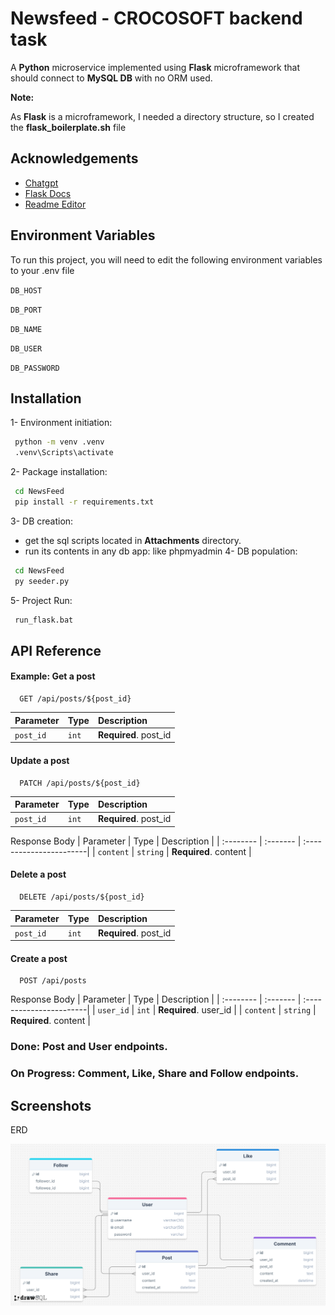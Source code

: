 
# Newsfeed - CROCOSOFT backend task

A **Python** microservice implemented using **Flask** microframework that should connect to **MySQL DB** with no ORM used.

**Note:**

As **Flask** is a microframework, I needed a directory structure, so I created the **flask_boilerplate.sh** file



## Acknowledgements

 - [Chatgpt](https://chatgpt.com/share/83f6184f-3840-48b7-83e0-33b4c7922986)
 - [Flask Docs](https://flask.palletsprojects.com/en/3.0.x/)
 - [Readme Editor](https://readme.so/editor)


## Environment Variables

To run this project, you will need to edit the following environment variables to your .env file

`DB_HOST`

`DB_PORT`

`DB_NAME`

`DB_USER`

`DB_PASSWORD`


## Installation
1- Environment initiation:
```bash
 python -m venv .venv
 .venv\Scripts\activate
```
2- Package installation:
```bash
 cd NewsFeed
 pip install -r requirements.txt
```
3- DB creation:
 - get the sql scripts located in **Attachments** directory.
 - run its contents in any db app: like phpmyadmin
4- DB population:
```bash
 cd NewsFeed
 py seeder.py
```
5- Project Run:
```bash
 run_flask.bat
```
    
## API Reference

#### Example: Get a post

```http
  GET /api/posts/${post_id}
```

| Parameter | Type     | Description                |
| :-------- | :------- | :------------------------- |
| `post_id` | `int`    | **Required**. post_id      |

#### Update a post

```http
  PATCH /api/posts/${post_id}
```

| Parameter | Type     | Description                       |
| :-------- | :------- | :-------------------------------- |
| `post_id` | `int`    | **Required**. post_id             |

Response Body
| Parameter | Type     | Description             |
| :-------- | :------- | :-----------------------|
| `content` | `string` | **Required**. content   |

#### Delete a post

```http
  DELETE /api/posts/${post_id}
```

| Parameter | Type     | Description                       |
| :-------- | :------- | :-------------------------------- |
| `post_id` | `int`    | **Required**. post_id             |

#### Create a post

```http
  POST /api/posts
```
Response Body
| Parameter | Type     | Description             |
| :-------- | :------- | :-----------------------|
| `user_id` | `int`    | **Required**. user_id   |
| `content` | `string` | **Required**. content   |

### Done: Post and User endpoints.
### On Progress: Comment, Like, Share and Follow endpoints.


## Screenshots
ERD

![ERD](https://github.com/AshourDono/NewsFeed/blob/main/Attachments/news_feed_ERD.png)

